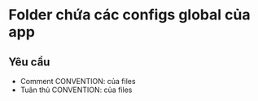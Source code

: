 # Folder chứa các configs global của app

## Yêu cầu
  - Comment CONVENTION: của files
  - Tuân thủ CONVENTION: của files